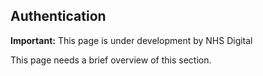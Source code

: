 ## Authentication

  <div markdown="span" class="alert alert-warning" role="alert"><i class="fa fa-warning"></i><b> Important:</b> This page is under development by NHS Digital</div>

This page needs a brief overview of this section.


